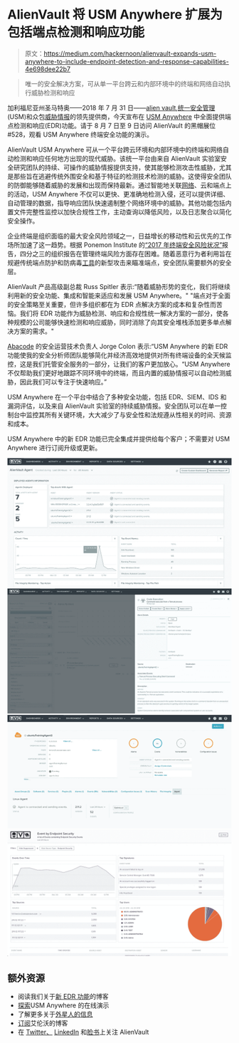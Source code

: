 # AlienVault 将 USM Anywhere 扩展为包括端点检测和响应功能

> 原文：<https://medium.com/hackernoon/alienvault-expands-usm-anywhere-to-include-endpoint-detection-and-response-capabilities-4e698dee22b7>

> 唯一的安全解决方案，可从单一平台跨云和内部环境中的终端和网络自动执行威胁检测和响应

加利福尼亚州圣马特奥——2018 年 7 月 31 日——[alien vault](https://www.alienvault.com/?utm_source=PressRelease&utm_medium=PR&utm_content=EDR),[统一安全管理](https://www.alienvault.com/products?utm_source=PressRelease&utm_medium=PR&utm_content=EDR) (USM)和众包[威胁情报](https://www.alienvault.com/open-threat-exchange?utm_source=PressRelease&utm_medium=PR&utm_content=EDR)的领先提供商，今天宣布在 [USM Anywhere](https://www.alienvault.com/products/usm-anywhere/?utm_source=PressRelease&utm_medium=PR&utm_content=EDR) 中全面提供端点检测和响应(EDR)功能。请于 8 月 7 日至 9 日访问 AlienVault 的黑帽展位#528，观看 USM Anywhere 终端安全功能的演示。

AlienVault USM Anywhere 可从一个平台跨云环境和内部环境中的终端和网络自动检测和响应任何地方出现的现代威胁。该统一平台由来自 AlienVault 实验室安全研究团队的持续、可操作的威胁情报提供支持，使其能够检测攻击性威胁，尤其是那些旨在逃避传统外围安全和基于特征的检测技术检测的威胁。这使得安全团队的防御能够随着威胁的发展和出现而保持最新。通过智能地关联[网络](https://hackernoon.com/tagged/network)、云和端点上的活动，USM Anywhere 不仅可以更快、更准确地检测入侵，还可以提供详细、自动管理的数据，指导响应团队快速遏制整个网络环境中的威胁。其他功能包括内置文件完整性监控以加快合规性工作，主动查询以降低风险，以及日志聚合以简化安全操作。

企业终端是组织面临的最大安全风险领域之一，日益增长的移动性和云优先的工作场所加速了这一趋势。根据 Ponemon Institute 的[“2017 年终端安全风险状况”](https://cdn2.hubspot.net/hubfs/468115/Campaigns/2017-Ponemon-Report/barkly-2017-state-of-endpoint-security-risk-ponemon-institute-final.pdf?t=1515177513685)报告，四分之三的组织报告在管理终端风险方面存在困难。随着恶意行为者利用旨在规避传统端点防护和防病毒[工具](https://hackernoon.com/tagged/tools)的新型攻击来瞄准端点，安全团队需要额外的安全层。

AlienVault 产品高级副总裁 Russ Spitler 表示:“随着威胁形势的变化，我们将继续利用新的安全功能、集成和智能来适应和发展 USM Anywhere。" "端点对于全面的安全策略至关重要，但许多组织都在为 EDR 点解决方案的成本和复杂性而苦恼。我们将 EDR 功能作为威胁检测、响应和合规性统一解决方案的一部分，使各种规模的公司能够快速检测和响应威胁，同时消除了向其安全堆栈添加更多单点解决方案的需求。"

[Abacode](https://abacode.com/) 的安全运营技术负责人 Jorge Colon 表示:“USM Anywhere 的新 EDR 功能使我的安全分析师团队能够简化并经济高效地提供对所有终端设备的全天候监控，这是我们托管安全服务的一部分，让我们的客户更加放心。“USM Anywhere 不仅帮助我们更好地跟踪不同环境中的终端，而且内置的威胁情报可以自动检测威胁，因此我们可以专注于快速响应。”

USM Anywhere 在一个平台中结合了多种安全功能，包括 EDR、SIEM、IDS 和漏洞评估，以及来自 AlienVault 实验室的持续威胁情报。安全团队可以在单一控制台中监控其所有关键环境，大大减少了与安全性和法规遵从性相关的时间、资源和成本。

USM Anywhere 中的新 EDR 功能已完全集成并提供给每个客户；不需要对 USM Anywhere 进行订阅升级或更新。

![](img/54a0af8eada2fac53c97c2bac7b1ca3b.png)![](img/e8811d8054a36d9b3738b9dfa0ea131f.png)![](img/4c71da7ab2c248d4aee21845f38c6a26.png)![](img/ff296b3fa1a14d8030805eb416606dfa.png)

## 额外资源

*   阅读我们关于[新 EDR 功能](https://www.alienvault.com/blogs/security-essentials/extending-threat-detection-to-the-endpoint-with-new-edr-capabilities-in-usm-anywhere)的博客
*   [探索](https://www.alienvault.com/products/usm-anywhere/demo?/utm_source=PressRelease&utm_medium=PR&utm_content=EDR)USM Anywhere 的在线演示
*   了解更多关于[外星人的信息](https://www.alienvault.com/?utm_source=PressRelease&utm_medium=PR&utm_content=EDR)
*   [订阅](https://www.alienvault.com/blogs?utm_source=PressRelease&utm_medium=PR&utm_content=EDR)艾伦沃的博客
*   在 [Twitter、](https://twitter.com/alienvault) [LinkedIn](https://www.linkedin.com/company/alienvault/) 和[脸书](https://www.facebook.com/AlienVault)上关注 AlienVault